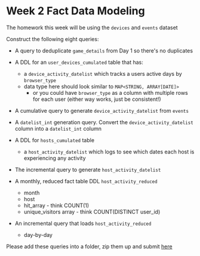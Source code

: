 # Week 2 Fact Data Modeling

The homework this week will be using the `devices` and `events` dataset

Construct the following eight queries:

- A query to deduplicate `game_details` from Day 1 so there's no duplicates

- A DDL for an `user_devices_cumulated` table that has:
  - a `device_activity_datelist` which tracks a users active days by `browser_type`
  - data type here should look similar to `MAP<STRING, ARRAY[DATE]>`
    - or you could have `browser_type` as a column with multiple rows for each user (either way works, just be consistent!)

- A cumulative query to generate `device_activity_datelist` from `events`

- A `datelist_int` generation query. Convert the `device_activity_datelist` column into a `datelist_int` column

- A DDL for `hosts_cumulated` table
  - a `host_activity_datelist` which logs to see which dates each host is experiencing any activity
- The incremental query to generate `host_activity_datelist`

- A monthly, reduced fact table DDL `host_activity_reduced`
  - month
  - host
  - hit_array - think COUNT(1)
  - unique_visitors array - think COUNT(DISTINCT user_id)

- An incremental query that loads `host_activity_reduced`
  - day-by-day

Please add these queries into a folder, zip them up and submit [here](https://bootcamp.techcreator.io)
